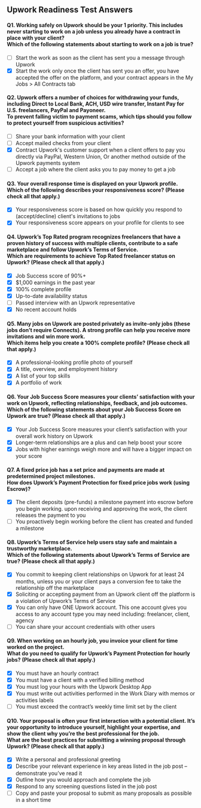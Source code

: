 ## Upwork Readiness Test Answers

#### Q1. Working safely on Upwork should be your 1 priority. This includes never starting to work on a job unless you already have a contract in place with your client? <br />Which of the following statements about starting to work on a job is true?

- [ ] Start the work as soon as the client has sent you a message through Upwork
- [x] Start the work only once the client has sent you an offer, you have accepted the offer on the platform, and your contract appears in the My Jobs > All Contracts tab

#### Q2. Upwork offers a number of choices for withdrawing your funds, including Direct to Local Bank, ACH, USD wire transfer, Instant Pay for U.S. freelancers, PayPal and Payoneer. <br /> To prevent falling victim to payment scams, which tips should you follow to protect yourself from suspicious activities?

- [ ] Share your bank information with your client
- [ ] Accept mailed checks from your client
- [x] Contract Upwork's customer support when a client offers to pay you directly via PayPal, Western Union, Or another method outside of the Upwork payments system
- [ ] Accept a job where the client asks you to pay money to get a job

#### Q3. Your overall response time is displayed on your Upwork profile. Which of the following describes your responsiveness score? (Please check all that apply.)

- [x] Your responsiveness score is based on how quickly you respond to (accept/decline) client's invitations to jobs
- [x] Your responsiveness score appears on your profile for clients to see

#### Q4. Upwork’s Top Rated program recognizes freelancers that have a proven history of success with multiple clients, contribute to a safe marketplace and follow Upwork’s Terms of Service. <br /> Which are requirements to achieve Top Rated freelancer status on Upwork? (Please check all that apply.)

- [x] Job Success score of 90%+
- [x] $1,000 earnings in the past year
- [x] 100% complete profile
- [x] Up-to-date availability status
- [ ] Passed interview with an Upwork representative
- [x] No recent account holds

#### Q5. Many jobs on Upwork are posted privately as invite-only jobs (these jobs don’t require Connects). A strong profile can help you receive more invitations and win more work. <br >Which items help you create a 100% complete profile? (Please check all that apply.)

- [x] A professional-looking profile photo of yourself
- [x] A title, overview, and employment history
- [x] A list of your top skills
- [x] A portfolio of work

#### Q6. Your Job Success Score measures your clients’ satisfaction with your work on Upwork, reflecting relationships, feedback, and job outcomes. <br /> Which of the following statements about your Job Success Score on Upwork are true? (Please check all that apply.)

- [x] Your Job Success Score measures your client’s satisfaction with your overall work history on Upwork
- [x] Longer-term relationships are a plus and can help boost your score
- [x] Jobs with higher earnings weigh more and will have a bigger impact on your score

#### Q7. A fixed price job has a set price and payments are made at predetermined project milestones. <br /> How does Upwork’s Payment Protection for fixed price jobs work (using Escrow)?

- [x] The client deposits (pre-funds) a milestone payment into escrow before you begin working. upon receiving and approving the work, the client releases the payment to you
- [ ] You proactively begin working before the client has created and funded a milestone

#### Q8. Upwork’s Terms of Service help users stay safe and maintain a trustworthy marketplace. <br /> Which of the following statements about Upwork’s Terms of Service are true? (Please check all that apply.)

- [x] You commit to keeping client relationships on Upwork for at least 24 months, unless you or your client pays a conversion fee to take the relationship off the marketplace
- [x] Soliciting or accepting payment from an Upwork client off the platform is a violation of Upwork’s Terms of Service
- [x] You can only have ONE Upwork account. This one account gives you access to any account type you may need including: freelancer, client, agency
- [ ] You can share your account credentials with other users

#### Q9. When working on an hourly job, you invoice your client for time worked on the project. <br /> What do you need to qualify for Upwork’s Payment Protection for hourly jobs? (Please check all that apply.)

- [x] You must have an hourly contract
- [x] You must have a client with a verified billing method
- [x] You must log your hours with the Upwork Desktop App
- [x] You must write out activities performed in the Work Diary with memos or activities labels
- [ ] You must exceed the contract’s weekly time limit set by the client

#### Q10. Your proposal is often your first interaction with a potential client. It’s your opportunity to introduce yourself, highlight your expertise, and show the client why you’re the best professional for the job. <br /> What are the best practices for submitting a winning proposal through Upwork? (Please check all that apply.)

- [x] Write a personal and professional greeting
- [x] Describe your relevant experience in key areas listed in the job post – demonstrate you’ve read it
- [x] Outline how you would approach and complete the job
- [x] Respond to any screening questions listed in the job post
- [ ] Copy and paste your proposal to submit as many proposals as possible in a short time
